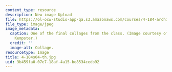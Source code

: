 ```yaml
---
content_type: resource
description: New image Upload
file: https://ol-ocw-studio-app-qa.s3.amazonaws.com/courses/4-184-architectural-design-workshop-collage-method-and-form-spring-2004/3b459fa007e718af4a15be8534cedb92_4-184s04-th.jpg
file_type: image/jpeg
image_metadata:
  caption: One of the final collages from the class. (Image courtesy of Christopher
    Kempster.)
  credit: ''
  image-alt: Collage.
resourcetype: Image
title: 4-184s04-th.jpg
uid: 3b459fa0-07e7-18af-4a15-be8534cedb92
---
```


